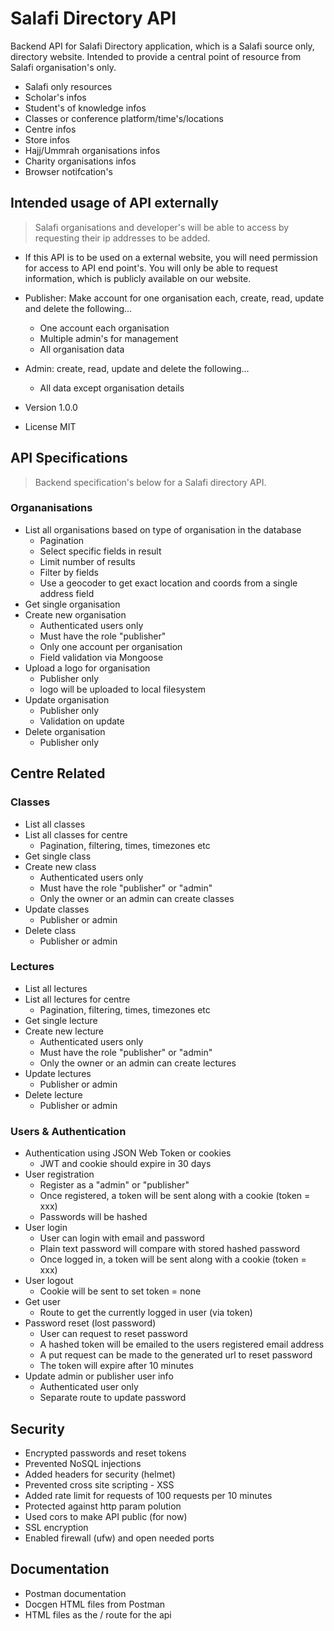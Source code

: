 # Salafi Directory API

Backend API for Salafi Directory application, which is a Salafi source only, directory website. Intended to provide a central point of resource from Salafi organisation's only.

- Salafi only resources
- Scholar's infos
- Student's of knowledge infos
- Classes or conference platform/time's/locations
- Centre infos
- Store infos
- Hajj/Ummrah organisations infos
- Charity organisations infos
- Browser notifcation's

## Intended usage of API externally

> Salafi organisations and developer's will be able to access by requesting their ip addresses to be added.

- If this API is to be used on a external website, you will need permission for access to API end point's. You will only be able to request information, which is publicly available on our website.

- Publisher: Make account for one organisation each, create, read, update and delete the following...

  - One account each organisation
  - Multiple admin's for management
  - All organisation data

- Admin: create, read, update and delete the following...

  - All data except organisation details

- Version 1.0.0
- License MIT

## API Specifications

> Backend specification's below for a Salafi directory API.

### Organanisations

- List all organisations based on type of organisation in the database
  - Pagination
  - Select specific fields in result
  - Limit number of results
  - Filter by fields
  - Use a geocoder to get exact location and coords from a single address field
- Get single organisation
- Create new organisation
  - Authenticated users only
  - Must have the role "publisher"
  - Only one account per organisation
  - Field validation via Mongoose
- Upload a logo for organisation
  - Publisher only
  - logo will be uploaded to local filesystem
- Update organisation
  - Publisher only
  - Validation on update
- Delete organisation
  - Publisher only

## Centre Related

### Classes

- List all classes
- List all classes for centre
  - Pagination, filtering, times, timezones etc
- Get single class
- Create new class
  - Authenticated users only
  - Must have the role "publisher" or "admin"
  - Only the owner or an admin can create classes
- Update classes
  - Publisher or admin
- Delete class
  - Publisher or admin

### Lectures

- List all lectures
- List all lectures for centre
  - Pagination, filtering, times, timezones etc
- Get single lecture
- Create new lecture
  - Authenticated users only
  - Must have the role "publisher" or "admin"
  - Only the owner or an admin can create lectures
- Update lectures
  - Publisher or admin
- Delete lecture
  - Publisher or admin

### Users & Authentication

- Authentication using JSON Web Token or cookies
  - JWT and cookie should expire in 30 days
- User registration
  - Register as a "admin" or "publisher"
  - Once registered, a token will be sent along with a cookie (token = xxx)
  - Passwords will be hashed
- User login
  - User can login with email and password
  - Plain text password will compare with stored hashed password
  - Once logged in, a token will be sent along with a cookie (token = xxx)
- User logout
  - Cookie will be sent to set token = none
- Get user
  - Route to get the currently logged in user (via token)
- Password reset (lost password)
  - User can request to reset password
  - A hashed token will be emailed to the users registered email address
  - A put request can be made to the generated url to reset password
  - The token will expire after 10 minutes
- Update admin or publisher user info
  - Authenticated user only
  - Separate route to update password

## Security

- Encrypted passwords and reset tokens
- Prevented NoSQL injections
- Added headers for security (helmet)
- Prevented cross site scripting - XSS
- Added rate limit for requests of 100 requests per 10 minutes
- Protected against http param polution
- Used cors to make API public (for now)
- SSL encryption
- Enabled firewall (ufw) and open needed ports

## Documentation

- Postman documentation
- Docgen HTML files from Postman
- HTML files as the / route for the api
